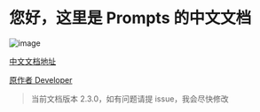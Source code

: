 # 您好，这里是 Prompts 的中文文档

![image](https://github.com/terkelg/prompts/raw/master/prompts.png)

[中文文档地址](https://chinabigpan.github.io/prompts_docs_cn/)

[原作者 Developer](https://github.com/terkelg)

> 当前文档版本 2.3.0，如有问题请提 issue，我会尽快修改
